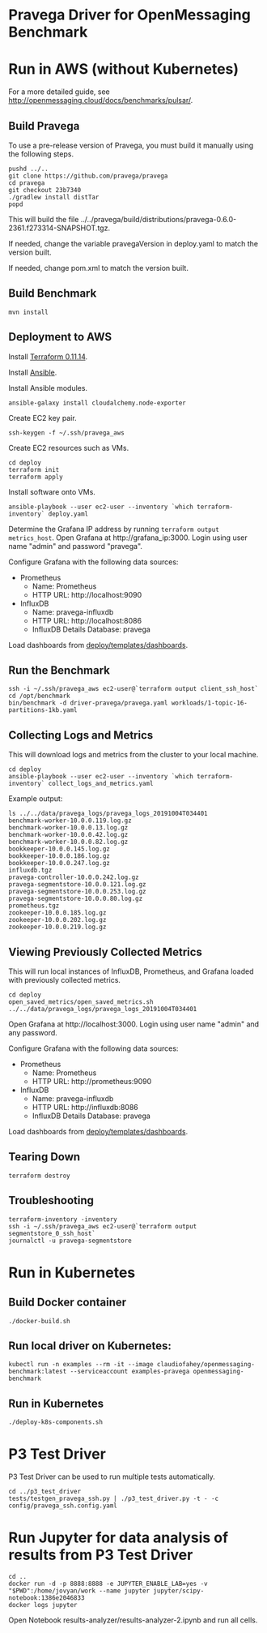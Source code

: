 # Pravega Driver for OpenMessaging Benchmark

# Run in AWS (without Kubernetes)

For a more detailed guide, see http://openmessaging.cloud/docs/benchmarks/pulsar/.

## Build Pravega

To use a pre-release version of Pravega, you must build it manually
using the following steps.

```
pushd ../..
git clone https://github.com/pravega/pravega
cd pravega
git checkout 23b7340
./gradlew install distTar
popd
```

This will build the file ../../pravega/build/distributions/pravega-0.6.0-2361.f273314-SNAPSHOT.tgz.

If needed, change the variable pravegaVersion in deploy.yaml to match the version built.

If needed, change pom.xml to match the version built.

## Build Benchmark

```
mvn install
```

## Deployment to AWS

Install [Terraform 0.11.14](https://terraform.io/).

Install [Ansible](http://docs.ansible.com/ansible/latest/intro_installation.html).

Install Ansible modules.
```
ansible-galaxy install cloudalchemy.node-exporter
```

Create EC2 key pair.
```
ssh-keygen -f ~/.ssh/pravega_aws
```

Create EC2 resources such as VMs.
```
cd deploy
terraform init
terraform apply
```

Install software onto VMs.
```
ansible-playbook --user ec2-user --inventory `which terraform-inventory` deploy.yaml
```

Determine the Grafana IP address by running `terraform output metrics_host`.
Open Grafana at http://grafana_ip:3000.
Login using user name "admin" and password "pravega".

Configure Grafana with the following data sources:

  - Prometheus
    - Name: Prometheus
    - HTTP URL: http://localhost:9090
  - InfluxDB
    - Name: pravega-influxdb
    - HTTP URL: http://localhost:8086
    - InfluxDB Details Database: pravega

Load dashboards from [deploy/templates/dashboards](deploy/templates/dashboards).

## Run the Benchmark

```
ssh -i ~/.ssh/pravega_aws ec2-user@`terraform output client_ssh_host`
cd /opt/benchmark
bin/benchmark -d driver-pravega/pravega.yaml workloads/1-topic-16-partitions-1kb.yaml
```

## Collecting Logs and Metrics

This will download logs and metrics from the cluster to your local machine.

```
cd deploy
ansible-playbook --user ec2-user --inventory `which terraform-inventory` collect_logs_and_metrics.yaml
```

Example output:

```
ls ../../data/pravega_logs/pravega_logs_20191004T034401
benchmark-worker-10.0.0.119.log.gz
benchmark-worker-10.0.0.13.log.gz
benchmark-worker-10.0.0.42.log.gz
benchmark-worker-10.0.0.82.log.gz
bookkeeper-10.0.0.145.log.gz
bookkeeper-10.0.0.186.log.gz
bookkeeper-10.0.0.247.log.gz
influxdb.tgz
pravega-controller-10.0.0.242.log.gz
pravega-segmentstore-10.0.0.121.log.gz
pravega-segmentstore-10.0.0.253.log.gz
pravega-segmentstore-10.0.0.80.log.gz
prometheus.tgz
zookeeper-10.0.0.185.log.gz
zookeeper-10.0.0.202.log.gz
zookeeper-10.0.0.219.log.gz
```

## Viewing Previously Collected Metrics

This will run local instances of InfluxDB, Prometheus, and Grafana loaded with previously
collected metrics.

```
cd deploy
open_saved_metrics/open_saved_metrics.sh ../../data/pravega_logs/pravega_logs_20191004T034401
```

Open Grafana at http://localhost:3000.
Login using user name "admin" and any password.

Configure Grafana with the following data sources:

  - Prometheus
    - Name: Prometheus
    - HTTP URL: http://prometheus:9090
  - InfluxDB
    - Name: pravega-influxdb
    - HTTP URL: http://influxdb:8086
    - InfluxDB Details Database: pravega

Load dashboards from [deploy/templates/dashboards](deploy/templates/dashboards).

## Tearing Down

```
terraform destroy
```

## Troubleshooting

```
terraform-inventory -inventory
ssh -i ~/.ssh/pravega_aws ec2-user@`terraform output segmentstore_0_ssh_host`
journalctl -u pravega-segmentstore
```

# Run in Kubernetes

## Build Docker container

```
./docker-build.sh
```

## Run local driver on Kubernetes:
```
kubectl run -n examples --rm -it --image claudiofahey/openmessaging-benchmark:latest --serviceaccount examples-pravega openmessaging-benchmark
```

## Run in Kubernetes

```
./deploy-k8s-components.sh
```

# P3 Test Driver

P3 Test Driver can be used to run multiple tests automatically.

```
cd ../p3_test_driver
tests/testgen_pravega_ssh.py | ./p3_test_driver.py -t - -c config/pravega_ssh.config.yaml
```

# Run Jupyter for data analysis of results from P3 Test Driver

```
cd ..
docker run -d -p 8888:8888 -e JUPYTER_ENABLE_LAB=yes -v "$PWD":/home/jovyan/work --name jupyter jupyter/scipy-notebook:1386e2046833
docker logs jupyter
```

Open Notebook results-analyzer/results-analyzer-2.ipynb and run all cells.
